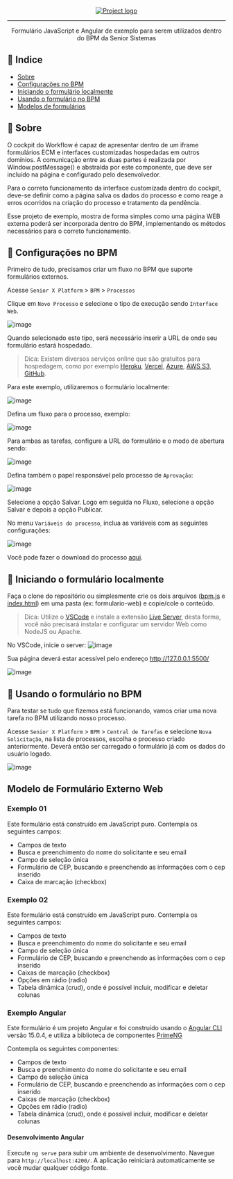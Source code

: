 <p align="center">
  <a href="" rel="noopener">
 <img src="https://dev.senior.com.br/wp-content/uploads/2017/11/Logo-Senior-2017_BRANCO-PNG.png" alt="Project logo"></a>
</p>

---

<p align="center"> Formulário JavaScript e Angular de exemplo para serem utilizados dentro do BPM da Senior Sistemas
    <br> 
</p>

## 📝 Indice

- [Sobre](#about)
- [Configurações no BPM](#bpm_configuration)
- [Iniciando o formulário localmente](#onpremise_form)
- [Usando o formulário no BPM](#usage)
- [Modelos de formulários](#form_template)

## 🧐 Sobre <a name = "about"></a>

O cockpit do Workflow é capaz de apresentar dentro de um iframe formulários ECM e interfaces customizadas hospedadas em outros domínios. A comunicação entre as duas partes é realizada por Window.postMessage() e abstraída por este componente, que deve ser incluído na página e configurado pelo desenvolvedor.

Para o correto funcionamento da interface customizada dentro do cockpit, deve-se definir como a página salva os dados do processo e como reage a erros ocorridos na criação do processo e tratamento da pendência.

Esse projeto de exemplo, mostra de forma simples como uma página WEB externa poderá ser incorporada dentro do BPM, implementando os métodos necessários para o correto funcionamento.

## 🏁 Configurações no BPM <a name = "bpm_configuration"></a>

Primeiro de tudo, precisamos criar um fluxo no BPM que suporte formulários externos.

Acesse `Senior X Platform` > `BPM` > `Processos`

Clique em `Novo Processo` e selecione o tipo de execução sendo `Interface Web`.

![image](https://user-images.githubusercontent.com/28518259/136276775-e3faec61-f51c-404f-86df-9622a05685de.png)

Quando selecionado este tipo, será necessário inserir a URL de onde seu formulário estará hospedado.

> Dica: Existem diversos serviços online que são gratuitos para hospedagem, como por exemplo  [Heroku](https://www.heroku.com/), [Vercel](https://vercel.com/), [Azure](https://azure.microsoft.com/pt-br/services/devops/), [AWS S3](https://aws.amazon.com/pt/s3/), [GitHub](https://pages.github.com/).

Para este exemplo, utilizaremos o formulário localmente:

![image](https://user-images.githubusercontent.com/28518259/136278388-ece55f9c-2cb4-4f8d-8979-674ef4e75bc3.png)

Defina um fluxo para o processo, exemplo:

![image](https://user-images.githubusercontent.com/28518259/136278622-db665ef3-8f65-4711-b21e-71b584974a57.png)

Para ambas as tarefas, configure a URL do formulário e o modo de abertura sendo:

![image](https://user-images.githubusercontent.com/28518259/136278807-c9d2658a-2c02-480f-bebe-2cb890f8db38.png)

Defina também o papel responsável pelo processo de `Aprovação`:

![image](https://user-images.githubusercontent.com/28518259/136284045-593e624e-42d9-4d24-8841-1d44066918bb.png)

Selecione a opção Salvar. Logo em seguida no Fluxo, selecione a opção Salvar e depois a opção Publicar.

No menu `Variáveis do processo`, inclua as variáveis com as seguintes configurações:

![image](https://user-images.githubusercontent.com/28518259/136278955-6c2f145f-5f5c-454a-99b7-d97c8e8ef05a.png)

Você pode fazer o download do processo [aqui](https://github.com/SeniorSA/bpm-example-form-web/files/7297043/Solicitacoes.de.Veiculos.zip).

## 🎈 Iniciando o formulário localmente <a name="onpremise_form"></a>

Faça o clone do repositório ou simplesmente crie os dois arquivos ([bpm.js](https://github.com/SeniorSA/bpm-example-form-web/blob/master/bpm.js) e [index.html](https://github.com/SeniorSA/bpm-example-form-web/blob/master/index.html)) em uma pasta (ex: formulario-web) e copie/cole o conteúdo.

> Dica: Utilize o [VSCode](https://code.visualstudio.com/) e instale a extensão [Live Server](https://marketplace.visualstudio.com/items?itemName=ritwickdey.LiveServer), desta forma, você não precisará instalar e configurar um servidor Web como NodeJS ou Apache.

No VSCode, inicie o server:
![image](https://user-images.githubusercontent.com/28518259/136282499-dea88408-126a-46d4-a4fa-44ec5f8df4f2.png)

Sua página deverá estar acessível pelo endereço http://127.0.0.1:5500/

![image](https://user-images.githubusercontent.com/28518259/136282836-48b447f1-3640-4493-a1f4-71b4320daa88.png)

## 🚀 Usando o formulário no BPM <a name = "usage"></a>

Para testar se tudo que fizemos está funcionando, vamos criar uma nova tarefa no BPM utilizando nosso processo.

Acesse `Senior X Platform` > `BPM` > `Central de Tarefas` e selecione `Nova Solicitação`, na lista de processos, escolha o processo criado anteriormente. Deverá então ser carregado o formulário já com os dados do usuário logado.

![image](https://user-images.githubusercontent.com/28518259/136284495-c1874784-0747-40cf-a61a-367711ea364e.png)

## Modelo de Formulário Externo Web <a name = "form_template"></a>

### Exemplo 01

Este formulário está construído em JavaScript puro.
Contempla os seguintes campos:

- Campos de texto
- Busca e preenchimento do nome do solicitante e seu email
- Campo de seleção única
- Formulário de CEP, buscando e preenchendo as informações com o cep inserido
- Caixa de marcação (checkbox)

### Exemplo 02

Este formulário está construído em JavaScript puro.
Contempla os seguintes campos:

- Campos de texto
- Busca e preenchimento do nome do solicitante e seu email
- Campo de seleção única
- Formulário de CEP, buscando e preenchendo as informações com o cep inserido
- Caixas de marcação (checkbox)
- Opções em rádio (radio)
- Tabela dinâmica (crud), onde é possível incluir, modificar e deletar colunas

### Exemplo Angular

Este formulário é um projeto Angular e foi construído usando o [Angular CLI](https://github.com/angular/angular-cli) versão 15.0.4, e utiliza a biblioteca de componentes [PrimeNG](https://primeng.org/)

Contempla os seguintes componentes:

- Campos de texto
- Busca e preenchimento do nome do solicitante e seu email
- Campo de seleção única
- Formulário de CEP, buscando e preenchendo as informações com o cep inserido
- Caixas de marcação (checkbox)
- Opções em rádio (radio)
- Tabela dinâmica (crud), onde é possível incluir, modificar e deletar colunas

#### Desenvolvimento Angular

Execute `ng serve` para subir um ambiente de desenvolvimento. Navegue para `http://localhost:4200/`. A aplicação reiniciará automaticamente se você mudar qualquer código fonte.
